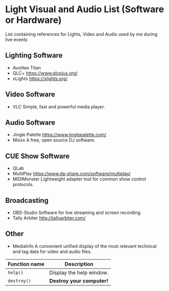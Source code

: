 # Light Visual and Audio List (Software or Hardware)
List containing references for Lights, Video and Audio used by me during live events

## Lighting Software

- Avolites Titan
- QLC+            https://www.qlcplus.org/
- xLights         https://xlights.org/

## Video Software

- VLC                 Simple, fast and powerful media player.

## Audio Software

- Jingle Palette      https://www.jinglepalette.com/
- Mixxx               A free, open source DJ software.

## CUE Show Software

- QLab
- MultiPlay       https://www.da-share.com/software/multiplay/
- MIDIMonster     Lightweight adapter tool for common show control protocols.

## Broadcasting

- OBS-Studio          Software for live streaming and screen recording.
- Tally Arbiter       http://tallyarbiter.com/

## Other

- MediaInfo           A convenient unified display of the most relevant technical and tag data for video and audio files.



| Function name | Description                    |
| ------------- | ------------------------------ |
| `help()`      | Display the help window.       |
| `destroy()`   | **Destroy your computer!**     |
